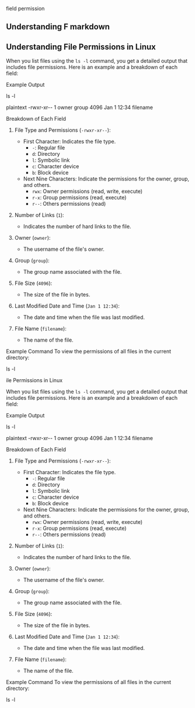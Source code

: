 field permission 


## Understanding F markdown
## Understanding File Permissions in Linux

When you list files using the `ls -l` command, you get a detailed output that includes file permissions. Here is an example and a breakdown of each field:

 Example Output

ls -l
 
 plaintext
-rwxr-xr-- 1 owner group 4096 Jan 1 12:34 filename
 

 Breakdown of Each Field

1. File Type and Permissions (`-rwxr-xr--`):
   - First Character: Indicates the file type.
     - `-`: Regular file
     - `d`: Directory
     - `l`: Symbolic link
     - `c`: Character device
     - `b`: Block device
   - Next Nine Characters: Indicate the permissions for the owner, group, and others.
     - `rwx`: Owner permissions (read, write, execute)
     - `r-x`: Group permissions (read, execute)
     - `r--`: Others permissions (read)

2. Number of Links (`1`):
   - Indicates the number of hard links to the file.

3. Owner (`owner`):
   - The username of the file's owner.

4. Group (`group`):
   - The group name associated with the file.

5. File Size (`4096`):
   - The size of the file in bytes.

6. Last Modified Date and Time (`Jan 1 12:34`):
   - The date and time when the file was last modified.

7. File Name (`filename`):
   - The name of the file.

 Example Command
To view the permissions of all files in the current directory:

ls -l
 
 ile Permissions in Linux

When you list files using the `ls -l` command, you get a detailed output that includes file permissions. Here is an example and a breakdown of each field:

 Example Output

ls -l
 
 plaintext
-rwxr-xr-- 1 owner group 4096 Jan 1 12:34 filename
 

 Breakdown of Each Field

1. File Type and Permissions (`-rwxr-xr--`):
   - First Character: Indicates the file type.
     - `-`: Regular file
     - `d`: Directory
     - `l`: Symbolic link
     - `c`: Character device
     - `b`: Block device
   - Next Nine Characters: Indicate the permissions for the owner, group, and others.
     - `rwx`: Owner permissions (read, write, execute)
     - `r-x`: Group permissions (read, execute)
     - `r--`: Others permissions (read)

2. Number of Links (`1`):
   - Indicates the number of hard links to the file.

3. Owner (`owner`):
   - The username of the file's owner.

4. Group (`group`):
   - The group name associated with the file.

5. File Size (`4096`):
   - The size of the file in bytes.

6. Last Modified Date and Time (`Jan 1 12:34`):
   - The date and time when the file was last modified.

7. File Name (`filename`):
   - The name of the file.

 Example Command
To view the permissions of all files in the current directory:

ls -l
 
 